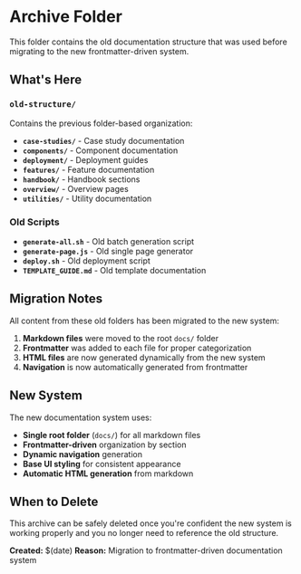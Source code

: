 # Archive Folder

This folder contains the old documentation structure that was used before migrating to the new frontmatter-driven system.

## What's Here

### `old-structure/`
Contains the previous folder-based organization:

- **`case-studies/`** - Case study documentation
- **`components/`** - Component documentation  
- **`deployment/`** - Deployment guides
- **`features/`** - Feature documentation
- **`handbook/`** - Handbook sections
- **`overview/`** - Overview pages
- **`utilities/`** - Utility documentation

### Old Scripts
- **`generate-all.sh`** - Old batch generation script
- **`generate-page.js`** - Old single page generator
- **`deploy.sh`** - Old deployment script
- **`TEMPLATE_GUIDE.md`** - Old template documentation

## Migration Notes

All content from these old folders has been migrated to the new system:

1. **Markdown files** were moved to the root `docs/` folder
2. **Frontmatter** was added to each file for proper categorization
3. **HTML files** are now generated dynamically from the new system
4. **Navigation** is now automatically generated from frontmatter

## New System

The new documentation system uses:

- **Single root folder** (`docs/`) for all markdown files
- **Frontmatter-driven** organization by section
- **Dynamic navigation** generation
- **Base UI styling** for consistent appearance
- **Automatic HTML generation** from markdown

## When to Delete

This archive can be safely deleted once you're confident the new system is working properly and you no longer need to reference the old structure.

**Created:** $(date)
**Reason:** Migration to frontmatter-driven documentation system

